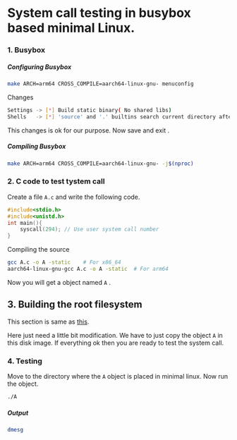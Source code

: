 # System call testing in busybox based minimal Linux.

### 1. Busybox

##### Configuring Busybox

```bash
make ARCH=arm64 CROSS_COMPILE=aarch64-linux-gnu- menuconfig
```

Changes

```bash
Settings -> [*] Build static binary( No shared libs)
Shells   -> [*] 'source' and '.' builtins search current directory after $PATH
```

This changes is ok for our purpose. Now save and exit .

##### Compiling Busybox

```bash
make ARCH=arm64 CROSS_COMPILE=aarch64-linux-gnu- -j$(nproc)
```

### 2. C code to test tystem call

Create a file `A.c` and write the following code.

```c
#include<stdio.h>
#include<unistd.h>
int main(){
    syscall(294); // Use user system call number
}
```

Compiling the source

```bash
gcc A.c -o A -static    # For x86_64
aarch64-linux-gnu-gcc A.c -o A -static  # For arm64
```

Now you will get a object named `A`  .

## 3. Building the root filesystem

This section is same as [this](https://github.com/Monir-Ruet/Metroscientific/blob/master/Minimal%20Linux%20With%20Linux%20kernel%20%2C%20Busybox%20%2C%20Qemu%20Arm64%20with%20different%20features..md).

Here just need a little bit modification. We have to just copy the object `A` in this disk image. If everything ok then you are ready to test the system call.

### 4. Testing

Move to the directory where the `A` object is placed in minimal linux. Now run the object.

```bash
./A
```

##### Output

```bash
dmesg
```


